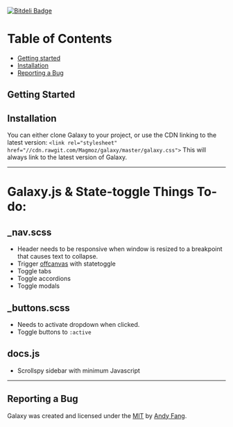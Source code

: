 [![Bitdeli Badge](https://d2weczhvl823v0.cloudfront.net/Magmoz/galaxy/trend.png)](https://bitdeli.com/free "Bitdeli Badge")

# Table of Contents
- [Getting started](#getting-started)
- [Installation](#installation)
- [Reporting a Bug](#reporting-a-bug)

## Getting Started

## Installation

You can either clone Galaxy to your project, or use the CDN linking to the latest version:
`<link rel="stylesheet" href="//cdn.rawgit.com/Magmoz/galaxy/master/galaxy.css">`
This will always link to the latest version of Galaxy.

---

# Galaxy.js & State-toggle Things To-do:

## _nav.scss
- Header needs to be responsive when window is resized to a breakpoint that causes text to collapse.
- Trigger [offcanvas](http://getuikit.com/docs/offcanvas.html#usage) with statetoggle
- Toggle tabs
- Toggle accordions
- Toggle modals

## _buttons.scss
- Needs to activate dropdown when clicked.
- Toggle buttons to `:active`

## docs.js
- Scrollspy sidebar with minimum Javascript

---

## Reporting a Bug


Galaxy was created and licensed under the [MIT](//tldrlegal.com/license/mit-license) by [Andy Fang](//twitter.com/andyfang98).



